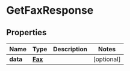 

# GetFaxResponse


## Properties

| Name | Type | Description | Notes |
|------------ | ------------- | ------------- | -------------|
|**data** | [**Fax**](Fax.md) |  |  [optional] |



